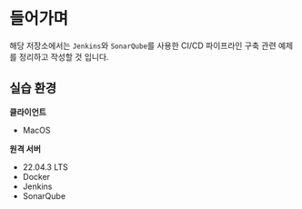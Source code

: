 # 들어가며

해당 저장소에서는 `Jenkins`와 `SonarQube`를 사용한 CI/CD 파이프라인 구축 관련 예제를 정리하고 작성할 것 입니다.

## 실습 환경

**클라이언트**

- MacOS

**원격 서버**

- 22.04.3 LTS
- Docker
- Jenkins
- SonarQube
